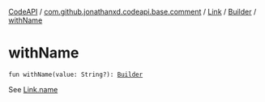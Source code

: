[CodeAPI](../../../index.md) / [com.github.jonathanxd.codeapi.base.comment](../../index.md) / [Link](../index.md) / [Builder](index.md) / [withName](.)

# withName

`fun withName(value: String?): `[`Builder`](index.md)

See [Link.name](../name.md)

